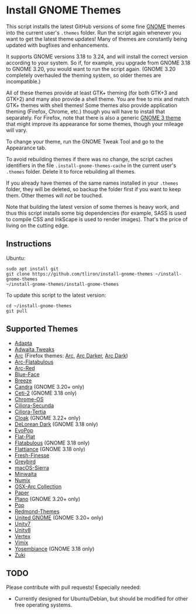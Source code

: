 Install GNOME Themes
====================

This script installs the latest GitHub versions of some fine [GNOME](https://www.gnome.org/) themes into the current user's `.themes` folder. Run the script again whenever you want to get the latest theme updates! Many of themes are constantly being updated with bugfixes and enhancements.

It supports GNOME versions 3.18 to 3.24, and will install the correct version according to your system. So if, for example, you upgrade from GNOME 3.18 to GNOME 3.20, you would want to run the script again. (GNOME 3.20 completely overhauled the theming system, so older themes are incompatible.)

All of these themes provide at least GTK+ theming (for both GTK+3 and GTK+2) and many also provide a shell theme. You are free to mix and match GTK+ themes with shell themes! Some themes also provide application theming (Firefox, Chrome, etc.) though you will have to install that separately. For Firefox, note that there is also a generic [GNOME 3 theme](https://addons.mozilla.org/en-US/firefox/addon/adwaita/) that might improve its appearance for some themes, though your mileage will vary.

To change your theme, run the GNOME Tweak Tool and go to the Appearance tab.

To avoid rebuilding themes if there was no change, the script caches identifiers in the file `.install-gnome-themes-cache` in the current user's `.themes` folder. Delete it to force rebuilding all themes.

If you already have themes of the same names installed in your `.themes` folder, they will be deleted, so backup the folder first if you want to keep them. Other themes will _not_ be touched.

Note that building the latest version of some themes is heavy work, and thus this script installs some big dependencies (for example, SASS is used to compile CSS and InkScape is used to render images). That's the price of living on the cutting edge.


Instructions
------------

Ubuntu:

    sudo apt install git
    git clone https://github.com/tliron/install-gnome-themes ~/install-gnome-themes
    ~/install-gnome-themes/install-gnome-themes

To update this script to the latest version:

    cd ~/install-gnome-themes
    git pull


Supported Themes
----------------

* [Adapta](https://github.com/tista500/Adapta)
* [Adwaita Tweaks](https://github.com/Jazqa/adwaita-tweaks)
* [Arc](https://github.com/horst3180/arc-theme) (Firefox themes: [Arc](https://addons.mozilla.org/en-US/firefox/addon/arc-theme/), [Arc Darker](https://addons.mozilla.org/en-US/firefox/addon/arc-darker-theme/), [Arc Dark](https://addons.mozilla.org/en-US/firefox/addon/arc-dark-theme/))
* [Arc-Flatabulous](https://github.com/andreisergiu98/arc-flatabulous-theme)
* [Arc-Red](https://github.com/mclmza/arc-theme-Red)
* [Blue-Face](https://github.com/Vistaus/Blue-Face)
* [Breeze](https://github.com/dirruk1/gnome-breeze)
* [Candra](https://github.com/killhellokitty/Candra-Themes-3.20) (GNOME 3.20+ only)
* [Ceti-2](https://github.com/horst3180/ceti-theme) (GNOME 3.18 only)
* [Chrome-OS](https://github.com/Elbullazul/Chrome-OS)
* [Ciliora-Secunda](https://github.com/zagortenay333/ciliora-secunda-shell)
* [Ciliora-Tertia](https://github.com/zagortenay333/ciliora-tertia-shell)
* [Cloak](https://github.com/killhellokitty/Cloak-3.22) (GNOME 3.22+ only)
* [DeLorean Dark](https://github.com/killhellokitty/DeLorean-Dark-3.18) (GNOME 3.18 only)
* [EvoPop](https://github.com/solus-cold-storage/evopop-gtk-theme)
* [Flat-Plat](https://github.com/nana-4/Flat-Plat)
* [Flatabulous](https://github.com/anmoljagetia/Flatabulous) (GNOME 3.18 only)
* [Flattiance](https://github.com/IonicaBizau/Flattiance) (GNOME 3.18 only)
* [Fresh-Finesse](https://github.com/Vistaus/Fresh-Finesse)
* [Greybird](https://github.com/shimmerproject/Greybird)
* [macOS-Sierra](https://github.com/Elbullazul/macOS-Sierra)
* [Minwaita](https://github.com/godlyranchdressing/Minwaita)
* [Numix](https://github.com/numixproject/numix-gtk-theme)
* [OSX-Arc Collection](https://github.com/LinxGem33/OSX-Arc-Darker)
* [Paper](https://github.com/snwh/paper-gtk-theme)
* [Plano](https://github.com/lassekongo83/plano-theme) (GNOME 3.20+ only)
* [Pop](https://github.com/system76/pop-gtk-theme)
* [Redmond-Themes](https://github.com/Elbullazul/Redmond-Themes)
* [United GNOME](https://github.com/godlyranchdressing/United-GNOME) (GNOME 3.20+ only)
* [Unity7](https://github.com/B00merang-Project/unity7)
* [Unity8](https://github.com/B00merang-Project/unity8)
* [Vertex](https://github.com/horst3180/vertex-theme)
* [Vimix](https://github.com/vinceliuice/vimix-gtk-themes)
* [Yosembiance](https://github.com/bsundman/Yosembiance) (GNOME 3.18 only)
* [Zuki](https://github.com/lassekongo83/zuki-themes)


TODO
----

Please contribute with pull requests! Especially needed:

* Currently designed for Ubuntu/Debian, but should be modified for other free operating systems.

